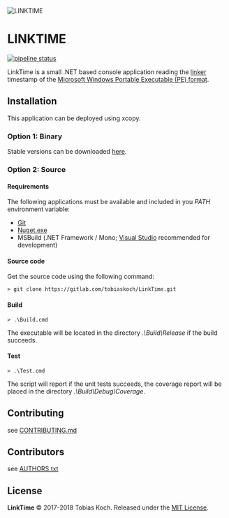 ![LINKTIME](https://gitlab.com/tobiaskoch/LinkTime/raw/master/Media/LinkTime-256.png)

# LINKTIME

[![pipeline status](https://gitlab.com/tobiaskoch/LinkTime/badges/master/pipeline.svg)](https://gitlab.com/tobiaskoch/LinkTime/commits/master)

LinkTime is a small .NET based console application reading the [linker](https://en.wikipedia.org/wiki/Linker_(computing)) timestamp of the [Microsoft Windows Portable Executable (PE) format](https://en.wikipedia.org/wiki/Portable_Executable).

## Installation
This application can be deployed using xcopy.

### Option 1: Binary
Stable versions can be downloaded [here](https://gitlab.com/tobiaskoch/LinkTime/pipelines?scope=tags).

### Option 2: Source
#### Requirements
The following applications must be available and included in you *PATH* environment variable:

* [Git](https://git-scm.com/)
* [Nuget.exe](https://www.nuget.org/)
* MSBuild (.NET Framework / Mono; [Visual Studio](https://www.visualstudio.com) recommended for development)

#### Source code
Get the source code using the following command:

    > git clone https://gitlab.com/tobiaskoch/LinkTime.git

#### Build
    > .\Build.cmd

The executable will be located in the directory *.\Build\Release* if the build succeeds.

#### Test
    > .\Test.cmd

The script will report if the unit tests succeeds, the coverage report will be placed in the directory *.\Build\Debug\Coverage*.

## Contributing
see [CONTRIBUTING.md](https://gitlab.com/tobiaskoch/LinkTime/blob/master/CONTRIBUTING.md)

## Contributors
see [AUTHORS.txt](https://gitlab.com/tobiaskoch/LinkTime/blob/master/AUTHORS.txt)

## License
**LinkTime** © 2017-2018  Tobias Koch. Released under the [MIT License](https://gitlab.com/tobiaskoch/LinkTime/blob/master/LICENSE.md).